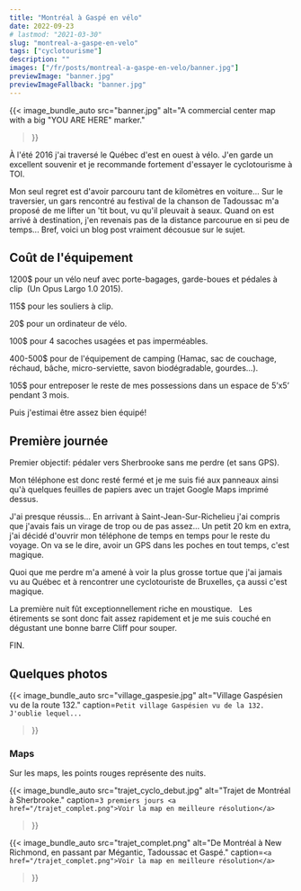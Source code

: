 ```yaml
---
title: "Montréal à Gaspé en vélo"
date: 2022-09-23
# lastmod: "2021-03-30"
slug: "montreal-a-gaspe-en-velo"
tags: ["cyclotourisme"]
description: ""
images: ["/fr/posts/montreal-a-gaspe-en-velo/banner.jpg"]
previewImage: "banner.jpg"
previewImageFallback: "banner.jpg"
---
```


{{< image_bundle_auto
  src="banner.jpg"
  alt="A commercial center map with a big \"YOU ARE HERE\" marker."
>}}

À l'été 2016 j'ai traversé le Québec d'est en ouest à vélo. 
J'en garde un excellent souvenir et je recommande fortement d'essayer le cyclotourisme à TOI.

Mon seul regret est d'avoir parcouru tant de kilomètres en voiture... 
Sur le traversier, un gars rencontré au festival de la chanson de Tadoussac m'a proposé de me lifter un 'tit bout,
vu qu'il pleuvait à seaux.
Quand on est arrivé à destination, j'en revenais pas de la distance parcourue en si peu de temps...
Bref, voici un blog post vraiment décousue sur le sujet.

## Coût de l'équipement 

1200$ pour un vélo neuf avec porte-bagages, garde-boues et pédales à clip  (Un Opus Largo 1.0 2015).

115$ pour les souliers à clip.

20$ pour un ordinateur de vélo.

100$ pour 4 sacoches usagées et pas imperméables.

400-500$ pour de l'équipement de camping (Hamac, sac de couchage, réchaud, bâche, micro-serviette, savon biodégradable, gourdes...).

105$ pour entreposer le reste de mes possessions dans un espace de 5’x5’ pendant 3 mois.

Puis j'estimai être assez bien équipé!

## Première journée

Premier objectif: pédaler vers Sherbrooke sans me perdre
(et sans GPS).

Mon téléphone est donc resté fermé et je me suis fié aux panneaux ainsi qu'à quelques feuilles de papiers avec un trajet Google Maps imprimé dessus.

J'ai presque réussis... 
En arrivant à Saint-Jean-Sur-Richelieu j'ai compris que j'avais fais un virage de trop ou de pas assez... 
Un petit 20 km en extra, j'ai décidé d'ouvrir mon téléphone de temps en temps pour le reste du voyage.
On va se le dire, avoir un GPS dans les poches en tout temps, c'est magique.

Quoi que me perdre m'a amené à voir la plus grosse tortue que j'ai jamais vu au Québec et à rencontrer une cyclotouriste de Bruxelles, ça aussi c'est magique.

La première nuit fût exceptionnellement riche en moustique.  
Les étirements se sont donc fait assez rapidement et je me suis couché en dégustant une bonne barre Cliff pour souper.

FIN.



## Quelques photos

{{< image_bundle_auto
  src="village_gaspesie.jpg"
  alt="Village Gaspésien vu de la route 132."
  caption=`Petit village Gaspésien vu de la 132. J'oublie lequel...`
>}}

### Maps

Sur les maps, les points rouges représente des nuits.

{{< image_bundle_auto
  src="trajet_cyclo_debut.jpg"
  alt="Trajet de Montréal à Sherbrooke."
  caption=`3 premiers jours <a href="/trajet_complet.png">Voir la map en meilleure résolution</a>`
>}}

{{< image_bundle_auto
  src="trajet_complet.png"
  alt="De Montréal à New Richmond, en passant par Mégantic, Tadoussac et Gaspé."
  caption=`<a href="/trajet_complet.png">Voir la map en meilleure résolution</a>`
>}}
